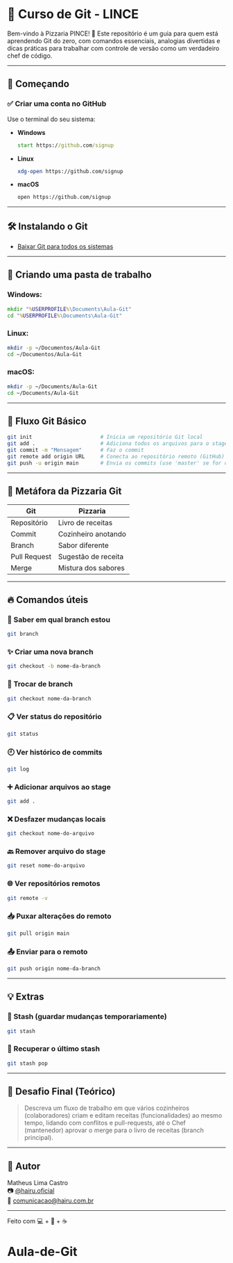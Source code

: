 
# 📘 Curso de Git - LINCE

Bem-vindo à Pizzaria PINCE! 🍕 Este repositório é um guia para quem está aprendendo Git do zero, com comandos essenciais, analogias divertidas e dicas práticas para trabalhar com controle de versão como um verdadeiro chef de código.

---

## 🚀 Começando

### ✅ Criar uma conta no GitHub
Use o terminal do seu sistema:

- **Windows**
  ```cmd
  start https://github.com/signup
  ```
- **Linux**
  ```bash
  xdg-open https://github.com/signup
  ```
- **macOS**
  ```bash
  open https://github.com/signup
  ```

---

## 🛠️ Instalando o Git

- [Baixar Git para todos os sistemas](https://git-scm.com/downloads)

---

## 📂 Criando uma pasta de trabalho

### Windows:
```cmd
mkdir "%USERPROFILE%\Documents\Aula-Git"
cd "%USERPROFILE%\Documents\Aula-Git"
```

### Linux:
```bash
mkdir -p ~/Documentos/Aula-Git
cd ~/Documentos/Aula-Git
```

### macOS:
```bash
mkdir -p ~/Documents/Aula-Git
cd ~/Documents/Aula-Git
```

---

## 🧠 Fluxo Git Básico

```bash
git init                      # Inicia um repositório Git local
git add .                     # Adiciona todos os arquivos para o stage
git commit -m "Mensagem"      # Faz o commit
git remote add origin URL     # Conecta ao repositório remoto (GitHub)
git push -u origin main       # Envia os commits (use 'master' se for o nome da branch)
```

---

## 🍕 Metáfora da Pizzaria Git

| Git         | Pizzaria             |
|-------------|----------------------|
| Repositório | Livro de receitas    |
| Commit      | Cozinheiro anotando  |
| Branch      | Sabor diferente      |
| Pull Request| Sugestão de receita  |
| Merge       | Mistura dos sabores  |

---

## 🔥 Comandos úteis

### 📌 Saber em qual branch estou
```bash
git branch
```

### ✨ Criar uma nova branch
```bash
git checkout -b nome-da-branch
```

### 🔁 Trocar de branch
```bash
git checkout nome-da-branch
```

### 📋 Ver status do repositório
```bash
git status
```

### 🕘 Ver histórico de commits
```bash
git log
```

### ➕ Adicionar arquivos ao stage
```bash
git add .
```

### ❌ Desfazer mudanças locais
```bash
git checkout nome-do-arquivo
```

### 🔙 Remover arquivo do stage
```bash
git reset nome-do-arquivo
```

### 🌐 Ver repositórios remotos
```bash
git remote -v
```

### 📥 Puxar alterações do remoto
```bash
git pull origin main
```

### 📤 Enviar para o remoto
```bash
git push origin nome-da-branch
```

---

## 💡 Extras

### 🧳 Stash (guardar mudanças temporariamente)
```bash
git stash
```

### 🔁 Recuperar o último stash
```bash
git stash pop
```

---

## 🧪 Desafio Final (Teórico)

> Descreva um fluxo de trabalho em que vários cozinheiros (colaboradores) criam e editam receitas (funcionalidades) ao mesmo tempo, lidando com conflitos e pull-requests, até o Chef (mantenedor) aprovar o merge para o livro de receitas (branch principal).

---

## 👤 Autor

Matheus Lima Castro  
📷 [@hairu.oficial](https://www.instagram.com/hairu.oficial)  
📧 comunicacao@hairu.com.br

---

Feito com 💻 + 🍕 + ☕
# Aula-de-Git